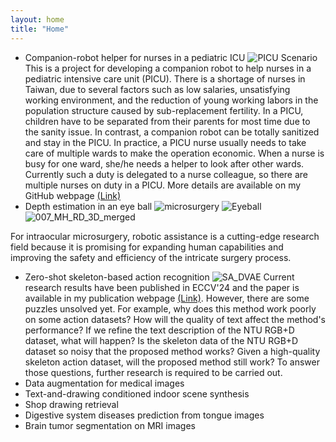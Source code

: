 ```yaml
---
layout: home
title: "Home"
---
```


- Companion-robot helper for nurses in a pediatric ICU
![PICU Scenario](http://yangchihyuan.github.io/assets/img/assets/img/PICU_Scenario_1.jpg)
This is a project for developing a companion robot to help nurses in a pediatric intensive care unit (PICU). There is a shortage of nurses in Taiwan, due to several factors such as low salaries, unsatisfying working environment, and the reduction of young working labors in the population structure caused by sub-replacement fertility. In a PICU, children have to be separated from their parents for most time due to the sanity issue. In contrast, a companion robot can be totally sanitized and stay in the PICU. In practice, a PICU nurse usually needs to take care of multiple wards to make the operation economic. When a nurse is busy for one ward, she/he needs a helper to look after other wards. Currently such a duty is delegated to a nurse colleague, so there are multiple nurses on duty in a PICU.
More details are available on my GitHub webpage [(Link)](https://github.com/yangchihyuan/ZenboNurseHelper)
- Depth estimation in an eye ball
![microsurgery](http://yangchihyuan.github.io/assets/img/assets/img/microsurgery.jpg)
![Eyeball](http://yangchihyuan.github.io/assets/img/assets/img/Eyeball.jpg)
![007_MH_RD_3D_merged](http://yangchihyuan.github.io/assets/img/assets/img/007_MH_RD_3D_merged.mp4_20240805_153856.573.jpg)

For intraocular microsurgery, robotic assistance is a cutting-edge research field because it is promising for expanding human capabilities and improving the safety and efficiency of the intricate surgery process. 
- Zero-shot skeleton-based action recognition
![SA_DVAE](https://yangchihyuan.github.io/publications/ECCV_24_SA_DVAE.jpg)
Current research results have been published in ECCV'24 and the paper is available in my publication webpage [(Link)](https://yangchihyuan.github.io/publications). However, there are some puzzles unsolved yet. For example, why does this method work poorly on some action datasets? How will the quality of text affect the method's performance? If we refine the text description of the NTU RGB+D dataset, what will happen? Is the skeleton data of the NTU RGB+D dataset so noisy that the proposed method works? Given a high-quality skeleton action dataset, will the proposed method still work?
To answer those questions, further research is required to be carried out.
- Data augmentation for medical images
- Text-and-drawing conditioned indoor scene synthesis
- Shop drawing retrieval
- Digestive system diseases prediction from tongue images
- Brain tumor segmentation on MRI images
